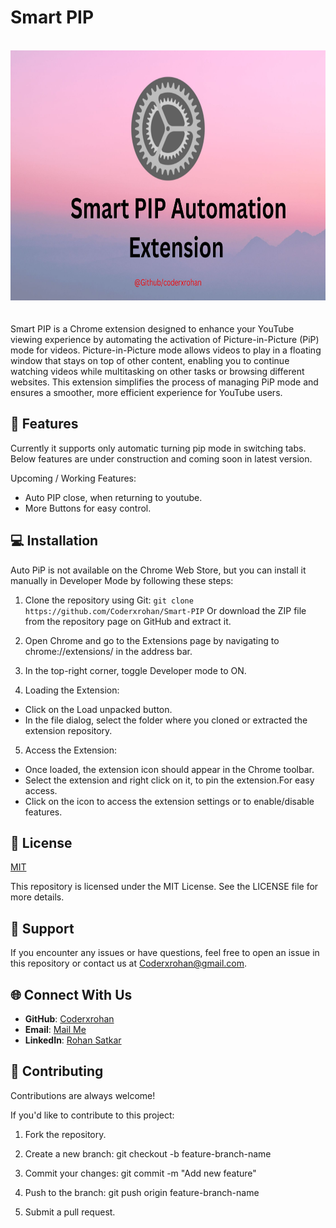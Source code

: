 
# Smart PIP
</br>
<div align="center">
    <img src="https://github.com/Coderxrohan/Smart-PIP/blob/main/Images/banner.jpg" width="1000" height="400" alt="Project Logo">
</div>
</br>
</br>
Smart PIP is a Chrome extension designed to enhance your YouTube viewing experience by automating the activation of Picture-in-Picture (PiP) mode for videos. Picture-in-Picture mode allows videos to play in a floating window that stays on top of other content, enabling you to continue watching videos while multitasking on other tasks or browsing different websites. This extension simplifies the process of managing PiP mode and ensures a smoother, more efficient experience for YouTube users.


## 🚀 Features
Currently it supports only automatic turning pip mode in switching tabs. Below features are under construction and coming soon in latest version.

Upcoming / Working Features:
- Auto PIP close, when returning to youtube.
- More Buttons for easy control.

## 💻 Installation 
 
Auto PiP is not available on the Chrome Web Store, but you can install it manually in Developer Mode by following these steps:

1. Clone the repository using Git:
```git clone https://github.com/Coderxrohan/Smart-PIP``` Or download the ZIP file from the repository page on GitHub and extract it.

2. Open Chrome and go to the Extensions page by navigating to chrome://extensions/ in the address bar.

3. In the top-right corner, toggle Developer mode to ON.

4. Loading the Extension:

- Click on the Load unpacked button.
- In the file dialog, select the folder where you cloned or 
extracted the extension repository.

5. Access the Extension:

- Once loaded, the extension icon should appear in the Chrome toolbar.
- Select the extension and right click on it, to pin the extension.For easy access.
- Click on the icon to access the extension settings or to enable/disable features.
## 📄 License

[MIT](https://choosealicense.com/licenses/mit/)

This repository is licensed under the MIT License. See the LICENSE file for more details.
## 💪 Support


If you encounter any issues or have questions, feel free to open an issue in this repository or contact us at Coderxrohan@gmail.com.

## 🌐 Connect With Us

- **GitHub**: [Coderxrohan](https://github.com/YourUsername)
- **Email**: [Mail Me](coderxrohan@gmail.com)
- **LinkedIn**: [Rohan Satkar](https://www.linkedin.com/in/rohansatkar)

## 🤝 Contributing

Contributions are always welcome!


If you'd like to contribute to this project:

1. Fork the repository.

2. Create a new branch: git checkout -b feature-branch-name

3. Commit your changes: git commit -m "Add new feature"

4. Push to the branch: git push origin feature-branch-name

5. Submit a pull request.
